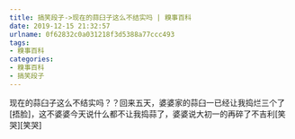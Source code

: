 ```yaml
---
title: 搞笑段子->现在的蒜臼子这么不结实吗 | 糗事百科
date: 2019-12-15 21:32:57
urlname: 0f62832c0a031218f3d5388a77ccc493
tags: 
- 糗事百科
categories:
- 糗事百科
- 搞笑段子
---
```

现在的蒜臼子这么不结实吗？？回来五天，婆婆家的蒜臼一已经让我捣烂三个了[捂脸]，这不婆婆今天说什么都不让我捣蒜了，婆婆说大初一的再碎了不吉利[笑哭][笑哭]


